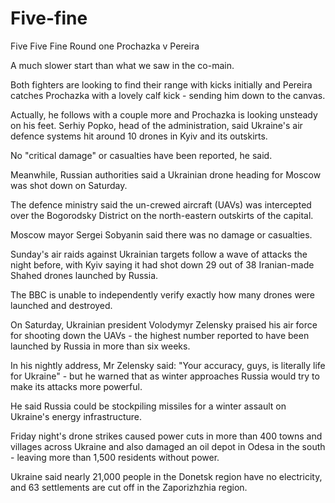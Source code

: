 # Five-fine
Five Five Fine
Round one
Prochazka v Pereira

A much slower start than what we saw in the co-main.

Both fighters are looking to find their range with kicks initially and Pereira catches Prochazka with a lovely calf kick - sending him down to the canvas.

Actually, he follows with a couple more and Prochazka is looking unsteady on his feet.
Serhiy Popko, head of the administration, said Ukraine's air defence systems hit around 10 drones in Kyiv and its outskirts.

No "critical damage" or casualties have been reported, he said.

Meanwhile, Russian authorities said a Ukrainian drone heading for Moscow was shot down on Saturday.

The defence ministry said the un-crewed aircraft (UAVs) was intercepted over the Bogorodsky District on the north-eastern outskirts of the capital.

Moscow mayor Sergei Sobyanin said there was no damage or casualties.

Sunday's air raids against Ukrainian targets follow a wave of attacks the night before, with Kyiv saying it had shot down 29 out of 38 Iranian-made Shahed drones launched by Russia.

The BBC is unable to independently verify exactly how many drones were launched and destroyed.

On Saturday, Ukrainian president Volodymyr Zelensky praised his air force for shooting down the UAVs - the highest number reported to have been launched by Russia in more than six weeks.

In his nightly address, Mr Zelensky said: "Your accuracy, guys, is literally life for Ukraine" - but he warned that as winter approaches Russia would try to make its attacks more powerful.

He said Russia could be stockpiling missiles for a winter assault on Ukraine's energy infrastructure.

Friday night's drone strikes caused power cuts in more than 400 towns and villages across Ukraine and also damaged an oil depot in Odesa in the south - leaving more than 1,500 residents without power.

Ukraine said nearly 21,000 people in the Donetsk region have no electricity, and 63 settlements are cut off in the Zaporizhzhia region.
